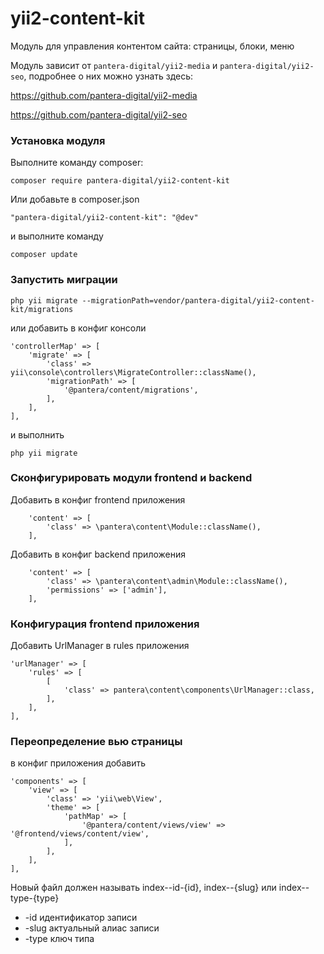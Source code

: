 # yii2-content-kit

Модуль для управления контентом сайта: страницы, блоки, меню

Модуль зависит от `pantera-digital/yii2-media` и `pantera-digital/yii2-seo`, подробнее о них можно узнать здесь:

https://github.com/pantera-digital/yii2-media

https://github.com/pantera-digital/yii2-seo


### Установка модуля

Выполните команду composer:
```
composer require pantera-digital/yii2-content-kit
```
Или добавьте в composer.json
```
"pantera-digital/yii2-content-kit": "@dev"
```
и выполните команду
```
composer update
```

### Запустить миграции

```
php yii migrate --migrationPath=vendor/pantera-digital/yii2-content-kit/migrations
```

или добавить в конфиг консоли
```
'controllerMap' => [
    'migrate' => [
        'class' => yii\console\controllers\MigrateController::className(),
        'migrationPath' => [
            '@pantera/content/migrations',
        ],
    ],
],
```
и выполнить
```
php yii migrate
```

### Сконфигурировать модули frontend и backend

Добавить в конфиг frontend приложения
```
    'content' => [
        'class' => \pantera\content\Module::className(),
    ],
```
Добавить в конфиг backend приложения
```
    'content' => [
        'class' => \pantera\content\admin\Module::className(),
        'permissions' => ['admin'],
    ],
```

### Конфигурация frontend приложения

Добавить UrlManager в rules приложения
```
'urlManager' => [
    'rules' => [
        [
            'class' => pantera\content\components\UrlManager::class,
        ],
    ],
],
```

### Переопределение вью страницы
в конфиг приложения добавить
```
'components' => [
    'view' => [
        'class' => 'yii\web\View',
        'theme' => [
            'pathMap' => [
                '@pantera/content/views/view' => '@frontend/views/content/view',
            ],
        ],
    ],
],
```

Новый файл должен называть index--id-{id}, index--{slug} или index--type-{type}
* -id идентификатор записи
* -slug актуальный алиас записи
* -type ключ типа
